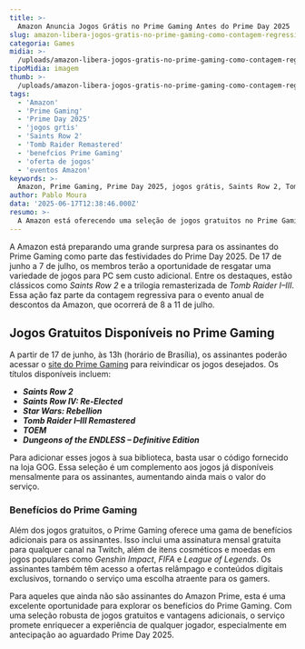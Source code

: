 ```yaml
---
title: >-
  Amazon Anuncia Jogos Grátis no Prime Gaming Antes do Prime Day 2025
slug: amazon-libera-jogos-gratis-no-prime-gaming-como-contagem-regressiva-para-o-prime-day-2025
categoria: Games
midia: >-
  /uploads/amazon-libera-jogos-gratis-no-prime-gaming-como-contagem-regressiva-para-o-prime-day-2025-thumb.jpg
tipoMidia: imagem
thumb: >-
  /uploads/amazon-libera-jogos-gratis-no-prime-gaming-como-contagem-regressiva-para-o-prime-day-2025-thumb.jpg
tags:
  - 'Amazon'
  - 'Prime Gaming'
  - 'Prime Day 2025'
  - 'jogos grtis'
  - 'Saints Row 2'
  - 'Tomb Raider Remastered'
  - 'benefcios Prime Gaming'
  - 'oferta de jogos'
  - 'eventos Amazon'
keywords: >-
  Amazon, Prime Gaming, Prime Day 2025, jogos grátis, Saints Row 2, Tomb Raider Remastered, benefícios Prime Gaming, oferta de jogos, eventos Amazon
author: Pablo Moura
data: '2025-06-17T12:38:46.000Z'
resumo: >-
  A Amazon está oferecendo uma seleção de jogos gratuitos no Prime Gaming, incluindo títulos clássicos como Saints Row 2 e Tomb Raider Remastered, em antecipação ao Prime Day 2025. Descubra todos os detalhes e como aproveitar essas ofertas.
---
```


A Amazon está preparando uma grande surpresa para os assinantes do Prime Gaming como parte das festividades do Prime Day 2025. De 17 de junho a 7 de julho, os membros terão a oportunidade de resgatar uma variedade de jogos para PC sem custo adicional. Entre os destaques, estão clássicos como _Saints Row 2_ e a trilogia remasterizada de _Tomb Raider I–III_. Essa ação faz parte da contagem regressiva para o evento anual de descontos da Amazon, que ocorrerá de 8 a 11 de julho.

## Jogos Gratuitos Disponíveis no Prime Gaming
A partir de 17 de junho, às 13h (horário de Brasília), os assinantes poderão acessar o [site do Prime Gaming](https://gaming.amazon.com) para reivindicar os jogos desejados. Os títulos disponíveis incluem:

- **_Saints Row 2_**
- **_Saints Row IV: Re-Elected_**
- **_Star Wars: Rebellion_**
- **_Tomb Raider I–III Remastered_**
- **_TOEM_**
- **_Dungeons of the ENDLESS – Definitive Edition_**

Para adicionar esses jogos à sua biblioteca, basta usar o código fornecido na loja GOG. Essa seleção é um complemento aos jogos já disponíveis mensalmente para os assinantes, aumentando ainda mais o valor do serviço.

### Benefícios do Prime Gaming
Além dos jogos gratuitos, o Prime Gaming oferece uma gama de benefícios adicionais para os assinantes. Isso inclui uma assinatura mensal gratuita para qualquer canal na Twitch, além de itens cosméticos e moedas em jogos populares como _Genshin Impact_, _FIFA_ e _League of Legends_. Os assinantes também têm acesso a ofertas relâmpago e conteúdos digitais exclusivos, tornando o serviço uma escolha atraente para os gamers.

Para aqueles que ainda não são assinantes do Amazon Prime, esta é uma excelente oportunidade para explorar os benefícios do Prime Gaming. Com uma seleção robusta de jogos gratuitos e vantagens adicionais, o serviço promete enriquecer a experiência de qualquer jogador, especialmente em antecipação ao aguardado Prime Day 2025.